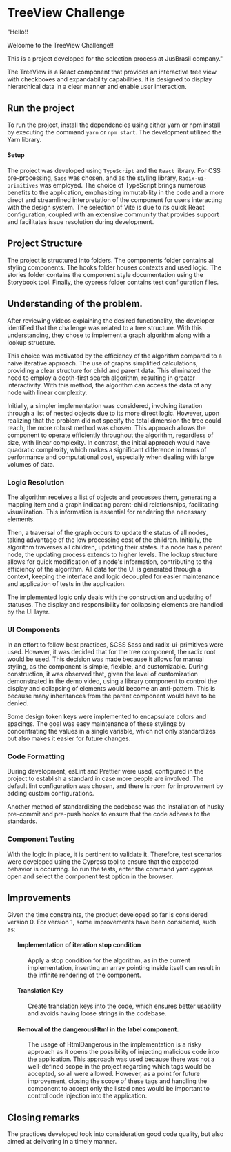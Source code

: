 # TreeView Challenge

"Hello!!

Welcome to the TreeView Challenge!!

This is a project developed for the selection process at JusBrasil company."

The TreeView is a React component that provides an interactive tree view with checkboxes and expandability capabilities. It is designed to display hierarchical data in a clear manner and enable user interaction.

## Run the project

To run the project, install the dependencies using either yarn or npm install by executing the command `yarn` or `npm start`. The development utilized the Yarn library.

#### Setup

The project was developed using `TypeScript` and the `React` library. For CSS pre-processing, `Sass` was chosen, and as the styling library, `Radix-ui-primitives` was employed. The choice of TypeScript brings numerous benefits to the application, emphasizing immutability in the code and a more direct and streamlined interpretation of the component for users interacting with the design system. The selection of Vite is due to its quick React configuration, coupled with an extensive community that provides support and facilitates issue resolution during development.

## Project Structure

The project is structured into folders. The components folder contains all styling components. The hooks folder houses contexts and used logic. The stories folder contains the component style documentation using the Storybook tool. Finally, the cypress folder contains test configuration files.

## Understanding of the problem.

After reviewing videos explaining the desired functionality, the developer identified that the challenge was related to a tree structure. With this understanding, they chose to implement a graph algorithm along with a lookup structure.

This choice was motivated by the efficiency of the algorithm compared to a naive iterative approach. The use of graphs simplified calculations, providing a clear structure for child and parent data. This eliminated the need to employ a depth-first search algorithm, resulting in greater interactivity. With this method, the algorithm can access the data of any node with linear complexity.

Initially, a simpler implementation was considered, involving iteration through a list of nested objects due to its more direct logic. However, upon realizing that the problem did not specify the total dimension the tree could reach, the more robust method was chosen. This approach allows the component to operate efficiently throughout the algorithm, regardless of size, with linear complexity. In contrast, the initial approach would have quadratic complexity, which makes a significant difference in terms of performance and computational cost, especially when dealing with large volumes of data.

### Logic Resolution

The algorithm receives a list of objects and processes them, generating a mapping item and a graph indicating parent-child relationships, facilitating visualization. This information is essential for rendering the necessary elements.

Then, a traversal of the graph occurs to update the status of all nodes, taking advantage of the low processing cost of the children. Initially, the algorithm traverses all children, updating their states. If a node has a parent node, the updating process extends to higher levels. The lookup structure allows for quick modification of a node's information, contributing to the efficiency of the algorithm. All data for the UI is generated through a context, keeping the interface and logic decoupled for easier maintenance and application of tests in the application.

The implemented logic only deals with the construction and updating of statuses. The display and responsibility for collapsing elements are handled by the UI layer.

### UI Components

In an effort to follow best practices, SCSS Sass and radix-ui-primitives were used. However, it was decided that for the tree component, the radix root would be used. This decision was made because it allows for manual styling, as the component is simple, flexible, and customizable. During construction, it was observed that, given the level of customization demonstrated in the demo video, using a library component to control the display and collapsing of elements would become an anti-pattern. This is because many inheritances from the parent component would have to be denied.

Some design token keys were implemented to encapsulate colors and spacings. The goal was easy maintenance of these stylings by concentrating the values in a single variable, which not only standardizes but also makes it easier for future changes.

### Code Formatting

During development, esLint and Prettier were used, configured in the project to establish a standard in case more people are involved. The default lint configuration was chosen, and there is room for improvement by adding custom configurations.

Another method of standardizing the codebase was the installation of husky pre-commit and pre-push hooks to ensure that the code adheres to the standards.

### Component Testing

With the logic in place, it is pertinent to validate it. Therefore, test scenarios were developed using the Cypress tool to ensure that the expected behavior is occurring. To run the tests, enter the command yarn cypress open and select the component test option in the browser.

## Improvements

Given the time constraints, the product developed so far is considered version 0. For version 1, some improvements have been considered, such as:

<ul>

#### Implementation of iteration stop condition

 <ul>
Apply a stop condition for the algorithm, as in the current implementation, inserting an array pointing inside itself can result in the infinite rendering of the component.
</ul>

#### Translation Key

<ul>
Create translation keys into the code, which ensures better usability and avoids having loose strings in the codebase.
</ul>

#### Removal of the dangerousHtml in the label component.

<ul>
The usage of HtmlDangerous in the implementation is a risky approach as it opens the possibility of injecting malicious code into the application. This approach was used because there was not a well-defined scope in the project regarding which tags would be accepted, so all were allowed. However, as a point for future improvement, closing the scope of these tags and handling the component to accept only the listed ones would be important to control code injection into the application.
</ul>

</ul>

## Closing remarks

The practices developed took into consideration good code quality, but also aimed at delivering in a timely manner.
